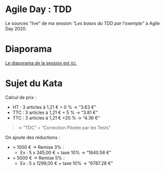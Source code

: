 # Agile Day : TDD

Le sources "live" de ma session *"Les bases du TDD par l'exemple"* à Agile Day 2020.

# Diaporama
[Le diaporama de la session est ici.](https://drive.google.com/file/d/1xhztTtCa9FPcS1W94uq8fYFVavul-O_q/view?usp=sharing)

# Sujet du Kata

Calcul de prix :
* HT : 3 articles à 1,21 € + 0 % → “3.63 €”
* TTC : 3 articles à 1,21 €  + 5 % → “3.81 €”
* TTC : 3 articles à 1,21 €  +20 % → “4.36 €”
> → “TDC” = “Correction Pilotée par les Tests”

On ajoute des réductions :
* \> 1000 € → Remise 3% :
  * Ex : 5 x 345,00 € + taxe 10% → “1840.58 €”
* \> 5000 € → Remise 5% :
  * Ex : 5 x 1299,00 € + taxe 10% → “6787.28 €”
